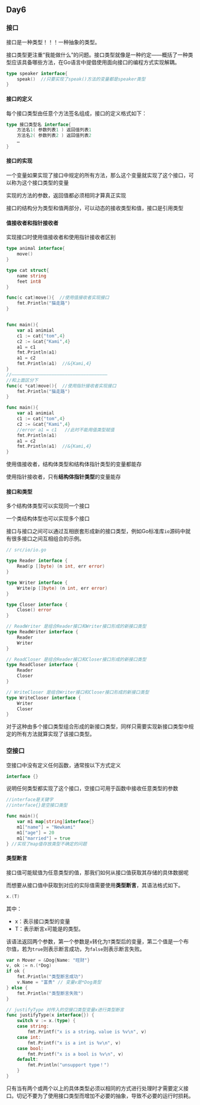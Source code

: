 ## Day6

### 接口

接口是一种类型！！！一种抽象的类型。

接口类型更注重“我能做什么”的问题。接口类型就像是一种约定——概括了一种类型应该具备哪些方法，在Go语言中提倡使用面向接口的编程方式实现解耦。

```go
type speaker interface{
    speak()  //只要实现了speak()方法的变量都是speaker类型
}
```

#### 接口的定义

每个接口类型由任意个方法签名组成，接口的定义格式如下：

```go
type 接口类型名 interface{
    方法名1( 参数列表1 ) 返回值列表1
    方法名2( 参数列表2 ) 返回值列表2
    …
}
```

#### 接口的实现

一个变量如果实现了接口中规定的所有方法，那么这个变量就实现了这个接口，可以称为这个接口类型的变量

实现的方法的参数，返回值都必须相同才算真正实现

接口的结构分为类型和值两部分，可以动态的接收类型和值，接口是引用类型

#### 值接收者和指针接收者

实现接口时使用值接收者和使用指针接收者区别

```go
type animal interface{
    move()
}

type cat struct{
    name string
    feet int8
}

func(c cat)move(){  //使用值接收者实现接口
    fmt.Println("猫走路")
}


func main(){
    var a1 animial
    c1 := cat{"tom",4}
    c2 := &cat{"Kami",4}
    a1 = c1
    fmt.Println(a1)
    a1 = c2
    fmt.Println(a1)  //&{Kami,4}
}
//————————————————————————————————————
//和上面区分下
func(c *cat)move(){  //使用指针接收者实现接口
    fmt.Println("猫走路")
}

func main(){
    var a1 animial
    c1 := cat{"tom",4}
    c2 := &cat{"Kami",4}
    //error a1 = c1   //此时不能用值类型赋值
    fmt.Println(a1)
    a1 = c2
    fmt.Println(a1)  //&{Kami,4}
}

```

使用值接收者，结构体类型和结构体指针类型的变量都能存

使用指针接收者，只有**结构体指针类型**的变量能存

#### 接口和类型

多个结构体类型可以实现同一个接口

一个类结构体型也可以实现多个接口

接口与接口之间可以通过互相嵌套形成新的接口类型，例如Go标准库`io`源码中就有很多接口之间互相组合的示例。

```go
// src/io/io.go

type Reader interface {
	Read(p []byte) (n int, err error)
}

type Writer interface {
	Write(p []byte) (n int, err error)
}

type Closer interface {
	Close() error
}

// ReadWriter 是组合Reader接口和Writer接口形成的新接口类型
type ReadWriter interface {
	Reader
	Writer
}

// ReadCloser 是组合Reader接口和Closer接口形成的新接口类型
type ReadCloser interface {
	Reader
	Closer
}

// WriteCloser 是组合Writer接口和Closer接口形成的新接口类型
type WriteCloser interface {
	Writer
	Closer
}
```

对于这种由多个接口类型组合形成的新接口类型，同样只需要实现新接口类型中规定的所有方法就算实现了该接口类型。

### 空接口

空接口中没有定义任何函数，通常按以下方式定义

```go
interface {}
```

说明任何类型都实现了这个接口，空接口可用于函数中接收任意类型的参数

```go
//interface是关键字
//interface{}是空接口类型

func main(){
	var m1 map[string]interface{}
    m1["name"] = "Newkami"
    m1["age"] = 20
    m1["married"] = true
} //实现了map值存放类型不确定的问题
```

#### 类型断言

接口值可能赋值为任意类型的值，那我们如何从接口值获取其存储的具体数据呢

而想要从接口值中获取到对应的实际值需要使用**类型断言**，其语法格式如下。

```go
x.(T)
```

其中：

- x：表示接口类型的变量
- T：表示断言`x`可能是的类型。

该语法返回两个参数，第一个参数是`x`转化为`T`类型后的变量，第二个值是一个布尔值，若为`true`则表示断言成功，为`false`则表示断言失败。

```go
var n Mover = &Dog{Name: "旺财"}
v, ok := n.(*Dog)
if ok {
	fmt.Println("类型断言成功")
	v.Name = "富贵" // 变量v是*Dog类型
} else {
	fmt.Println("类型断言失败")
}
```

```go
// justifyType 对传入的空接口类型变量x进行类型断言
func justifyType(x interface{}) {
	switch v := x.(type) {
	case string:
		fmt.Printf("x is a string，value is %v\n", v)
	case int:
		fmt.Printf("x is a int is %v\n", v)
	case bool:
		fmt.Printf("x is a bool is %v\n", v)
	default:
		fmt.Println("unsupport type！")
	}
}
```

只有当有两个或两个以上的具体类型必须以相同的方式进行处理时才需要定义接口。切记不要为了使用接口类型而增加不必要的抽象，导致不必要的运行时损耗。